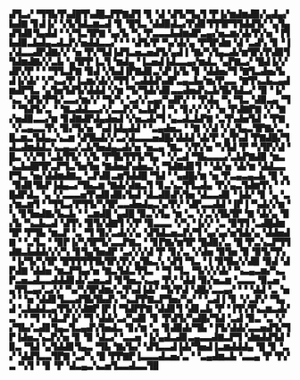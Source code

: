 ▟▜▃▞▝▜▜▙▜▚▟█▜▚▟█▃▛▛▇▟▜▝▊▝▟▝▟▜▞▜▄▜▝▛▐▞▆▟▆▟▉▞▄▟▄▞▙▟▇▝▊▟▐▞▝▞▙▜▟▃▆▃▟▝▊▝█▜▃▝▟▟▉▟▃▞▛▟▊▜▜▜▛▜▜▟▟▜▞▝▄▜▄▟▜▟▊▜▄▟▟▝▝▞▜▃▜▛▇▝▄▞▙▝▚▝▛▃▃▃▙▟▆▟▛▃▄▞▅▃▆▞▟▞▛▞▅▝▐▜▙▟▉▃▙▟▄▃▟▃▛▞▅▟▟▃▃▞▝▝▝▟▜▞▛▝▚▞▟▞▄▝▛▜▛▟▆▝▟▝▃▟▚▝▊▝▐▞▟▃▃▟▛▟▇▞▞▝▅▝▛▞▜▟▐▟▜▃▅▃▅▟▜▞▄▟▐▝▇▞▚▜▄▃▟▞▆▜▛▞▛▟▉▜▜▟▆▟▇▞▞▃▙▝▄▜▛▛▐▃▜▝▆▟▄▝▐▃▅▟▐▟▃▃▄▞▆▟▃▝▄▛▇▃▞▝█▟▐▞▞▟▛▞▛▝▝▝▜▜▃▛▇▝▉▟▝▞▙▟▐▛▇▟▊▃▚▛▐▞▙▝▊▝▟▟▅▞▜▝▇▜▃▟▅▞▙▟▐▞▟▞▝▞▚▃▞▛▐▃▆▞▟▞▞▜▜▝▃▟▟▟▚▟▛▃▄▃▙▞▆▞▛▃▃▝▇▜▚▃▙▃▄▟▆▟▛▜▃▝▄▜▅▜▟▜▞▟▟▟▝▞▆▝▜▞▜▟▞▟▊▃▃▟▅▟▚▃▙▜▙▜▟▃▞▝▉▝▐▞▚▃▝▟▜▞▛▜▞▃▃▞▆▞▞▝▜▞▚▝▃▞▞▃▄▞▚▟▛▞▝▝▛▟▄▝▚▝▜▃▝▟▉▃▄▝▜▝▝▜▟▜▞▃▝▝▇▃▟▟▃▃▞▞▃▃▛▞▚▃▙▛▐▝▚▝▊▞▞▝▞▝▅▝▛▟▇▛▇▝▞▝▇▞▅▟▉▃▃▞▆▝▊▟▇▟▛▟▄▟▅▟▝▞▅▃▟▞▜▝▄▃▟▃▙▛▇▝▃▜▚▟▅▜▟▝▝▛▇▝▞▃▄▃▃▜▚▝▉▞▜▞▅▝▚▟▐▟▄▟▟▝▝▃▄▟▅▃▝▝▇▝▞▟▝▞▄▜▄▃▜▛▇▞▃▝█▃▆▃▜▟▄▃▚▃▆▝▟▜▙▟▞▞▃▞▟▃▃▃▅▟█▞▟▟▟▝▟▞▛▝▄▜▚▟▝▛▇▟█▞▜▟▃▟▆▟▟▃▚▃▄▃▞▃▙▜▅▟▄▃▟▞▅▝▅▃▄▝▇▃▝▞▛▞▅▝▚▜▟▝▛▝▚▜▛▞▟▝█▃▝▞▞▜▝▃▙▜▜▞▝▞▙▝▛▜▙▜▜▜▞▜▄▝▝▞▃▟▝▜▙▃▃▃▞▃▙▛▇▟▉▝▆▃▚▃▙▟█▜▛▃▛▜▃▜▅▜▅▝▇▟▅▟▚▟▅▃▚▝▜▟▇▟▊▜▝▝▟▞▅▝▟▞▆▝▟▟▃▃▛▜▃▝▅▞▟▟▆▟▇▃▝▃▛▟▊▃▆▜▟▟█▝▜▟▝▝▄▟█▞▆▝▅▝▛▃▄▃▄▃▙▝█▝▄▝▉▟▊▜▙▛▐▟▄▃▞▜▙▃▆▝▇▟▞▟▆▃▜▝▊▃▚▃▜▜▃▟▄▝▛▞▄▃▜▟▆▜▚▝▝▝█▟▛▟▃▝▄▝▞▃▃▃▅▜▚▟▊▟▉▞▙▟▝▟▃▟▉▟▚▜▅▝▟▃▃▟▊▝▐▟▞▝▊▝▄▝▃▞▆▃▆▜▝▝▜▜▃▞▛▜▜▞▚▜▛▃▃▟▅▟▄▃▚▞▛▞▝▟▛▃▃▟▟▝▐▛▐▝▚▟▞▞▆▝▚▝▊▜▅▟▇▞▙▃▙▝▝▃▆▟█▝▄▟█▝▉▃▚▜▄▝▆▝▃▝▞▃▚▜▙▜▛▝▇▝▟▞▄▝▉▞▙▝▚▃▙▃▟▝▟▜▚▝▉▜▞▟▇▜▝▞▛▝▉▃▃▃▝▞▚▝▐▞▞▝▃▝▉▜▜▝▃▟█▟▆▜▛▝▛▜▙▝▆▃▛▝▃▝▜▝▉▞▃▟▞▞▄▝▟▜▟▃▅▃▛▞▜▝▄▞▄▞▅▜▟▞▄▝▟▟▅▟▇▝▝▃▜▃▝▝▉▛▐▞▚▜▛▜▞▃▃▛▇▃▝▝▊▛▇▞▆▜▛▝█▟▉▞▃▝█▝▛▃▚▃▛▜▜▟▇▃▙▟▟▞▞▞▚▝▊▜▄▜▅▟▛▝▃▞▞▞▟▝▛▝▊▞▃▝▞▟▅▝▉▜▅▝▉▝▉▜▞▜▚▝▐▞▜▞▚▜▛▝█▜▜▜▜▜▙▜▛▞▛▞▄▜▙▃▚▝▟▜▝▜▃▝▐▝▉▜▙▞▞▟▉▝▉▟▝▟▛▟▇▝▟▟▅▝▆▃▛▜▄▞▅▝▇▃▜▟▃▜▜▃▝▝▜▝▜▃▝▜▞▞▞▟▞▝▚▃▄▃▆▞▚▃▛▃▅▃▟▃▃▟▟▟▊▟▞▃▅▃▟▝▊▜▅▃▚▃▄▝▛▞▝▟▟▝▉▞▅▃▆▝▃▃▃▝▉▃▅▝▄▜▜▃▄▞▃▞▞▝▚▞▚▜▛▟▆▞▃▜▚▟▐▟▞▝▜▞▛▟▝▟█▞▃▃▄▞▝▝▝▟▟▝▃▝▅▞▝▝▅▝▟▟▊▜▃▃▟▜▙▜▙▟▚▝▚▃▛▛▇▃▛▜▅▞▚▞▝▝▃▟▐▝▊▝▞▃▛▞▝▜▄▟▝▃▙▟▟▃▄▜▜▞▞▟▇▛▐▛▐▝▜▟▛▛▇▝▟▟▊▜▝▟▊▃▙▝▛▝▐▜▚▜▚▃▆▃▟▞▃▝▝▝▜▝▝▟▃▛▐▞▝▜▝▟▟▞▃▞▚▟▊▝▊▝▛▟▜▞▚▟█▞▜▟▝▃▟▝▉▃▝▃▝▞▞▜▙▞▃▟▊▜▄▃▜▃▄▟▚▜▅▟▃▝▊▞▆▝▃▝▊▟▉▟▞▜▙▝▐▜▞▟▟▞▃▃▅▟▜▞▜▛▐▟▅▃▚▃▛▞▅▝▊▝▉▝▟▃▞▝▃▃▅▝▐▞▄▟▃▟▊▃▄▃▃▟▇▃▛▜▝▟▆▟▟▜▟▝▉▃▝▜▟▝▄▜▟▟▊▜▄▃▝▜▙▝▇▞▙▞▝▟▜▃▃▟▐▟▞▜▅▟▐▃▆▟▟▟▄▝█▝▊▝▃▞▝▟▟▜▃▃▜▛▇▝▃▞▚▝█▝▛▛▇▛▐▃▃▃▟▃▅▞▃▝▝▃▄▟▆▃▙▝▃▃▄▝▛▝▛▞▃▝▚▜▝▝▊▝▛▝▟▃▄▃▚▃▅▜▃▃▟▃▃▜▉